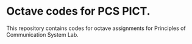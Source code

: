 # Octave codes for PCS PICT.
This repository contains codes for octave assignments for Principles of Communication System Lab.